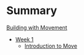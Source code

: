 # Summary

[Building with Movement](./Prologue.md)

- [Week 1](./week_1/week_1.md)
  - [Introduction to Move](./week_1/Inro_to_move.md)
